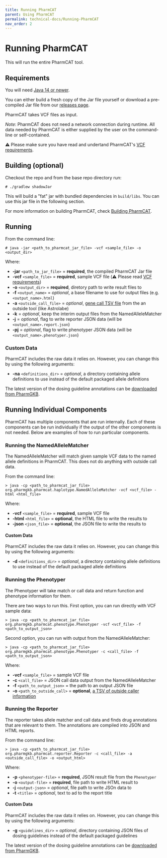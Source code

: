 ```yaml
---
title: Running PharmCAT
parent: Using PharmCAT
permalink: technical-docs/Running-PharmCAT
nav_order: 2
---
```

# Running PharmCAT

This will run the entire PharmCAT tool.

## Requirements

You will need [Java 14 or newer](https://adoptium.net/index.html?variant=openjdk17&jvmVariant=hotspot).

You can either build a fresh copy of the Jar file yourself or download a pre-compiled Jar file from our [releases page](https://github.com/PharmGKB/PharmCAT/releases/).

PharmCAT takes VCF files as input.

_Note_: PharmCAT does not need a network connection during runtime. All data needed by PharmCAT is either supplied by 
the user on the command-line or self-contained.

:warning: Please make sure you have read and undertand PharmCAT's [VCF requirements](VCF-Requirements).

## Building (optional)

Checkout the repo and from the base repo directory run:

```commandline
# ./gradlew shadowJar
```

This will build a "fat" jar with bundled dependencies in `build/libs`. You can use this jar file in the following section.

For more information on building PharmCAT, check [Building PharmCAT](docs/development/Building-PharmCAT.md).


## Running

From the command line:

```commandline
# java -jar <path_to_pharmcat_jar_file> -vcf <sample_file> -o <output_dir>
```

Where:

* __-jar__ `<path_to_jar_file>` = __required__, the compiled PharmCAT Jar file
* __-vcf__ `<sample_file>` = __required__, sample VCF file (:warning: Please read [VCF requirements](VCF-Requirements))
* __-o__ `<output_dir>` = __required__, diretory path to write result files to
* __-f__ `<output_name>` = _optional_, a base filename to use for output files (e.g. `<output_name>.html`)
* __-a__ `<outside_call_file>` = _optional_, [gene call TSV file](Outside-Call-Format) from the an outside tool (like Astrolabe)
* __-k__ = _optional_, keep the interim output files from the NamedAlleleMatcher
* __-j__ = _optional_, flag to write reporter JSON data (will be `<output_name>.report.json`)
* __-pj__ = _optional_, flag to write phenotyper JSON data (will be `<output_name>.phenotyper.json`)


### Custom Data

PharmCAT includes the raw data it relies on.  However, you can change this by using the following arguments:

* __-na__ `<definitions_dir>` = _optional_, a directory containing allele definitions to use instead of the default packaged allele definitions

The latest version of the dosing guideline annotations can be [downloaded from PharmGKB](https://www.pharmgkb.org/downloads).


## Running Individual Components

PharmCAT has multiple components that are run internally. Each of these components can be run individually if the 
output of the other components is not needed. Below are examples of how to run particular components.

### Running the NamedAlleleMatcher

The NamedAlleleMatcher will match given sample VCF data to the named allele definitions in PharmCAT. This does not do 
anything with outside call data.

From the command line:

```commandline
> java -cp <path_to_pharmcat_jar_file> org.pharmgkb.pharmcat.haplotype.NamedAlleleMatcher -vcf <vcf_file> -html <html_file>
```

Where:

* __-vcf__ `<sample_file>` = __required__, sample VCF file
* __-html__ `<html_file>` = __optional__, the HTML file to write the results to
* __-json__ `<json_file>` = __optional__, the JSON file to write the results to


#### Custom Data

PharmCAT includes the raw data it relies on.  However, you can change this by using the following arguments:

* __-d__ `<definitions_dir>` = _optional_, a directory containing allele definitions to use instead of the default packaged allele definitions


### Running the Phenotyper

The Phenotyper will take match or call data and return function and phenotype information for them.

There are two ways to run this. First option, you can run directly with VCF sample data:

```commandline
> java -cp <path_to_pharmcat_jar_file> org.pharmgkb.pharmcat.phenotype.Phenotyper -vcf <vcf_file> -f <path_to_output_json>
```

Second option, you can run with output from the NamedAlleleMatcher:

```commandline
> java -cp <path_to_pharmcat_jar_file> org.pharmgkb.pharmcat.phenotype.Phenotyper -c <call_file> -f <path_to_output_json>
```

Where:

* __-vcf__ `<sample_file>` = sample VCF file
* __-c__ `<call_file>` = JSON call data output from the NamedAlleleMatcher
* __-f__ `<path_to_output_json>` = the path to an output JSON file
* __-o__ `<path_to_outside_call>` = __optional__, [a TSV of outside caller information](Outside-Call-Format)


### Running the Reporter

The reporter takes allele matcher and call data and finds drug annotations that are relevant to them. The annotations
are compiled into JSON and HTML reports.

From the command line:

```commandline
> java -cp <path_to_pharmcat_jar_file> org.pharmgkb.pharmcat.reporter.Reporter -c <call_file> -a <outside_call_file> -o <output_html>
```

Where:

* __-p__ `<phenotyper-file>` = __required__, JSON result file from the `Phenotyper`
* __-o__ `<output-file>` = __required__, file path to write HTML result to
* __-j__ `<output-json>` = _optional_, file path to write JSOn data to
* __-t__ `<title>` = _optional_, text to ad to the report title


#### Custom Data

PharmCAT includes the raw data it relies on.  However, you can change this by using the following arguments:

* __-g__ `<guidelines_dir>` = _optional_, directory containing JSON files of dosing guidelines instead of the default packaged guidelines

The latest version of the dosing guideline annotations can be [downloaded from PharmGKB](https://www.pharmgkb.org/downloads).
